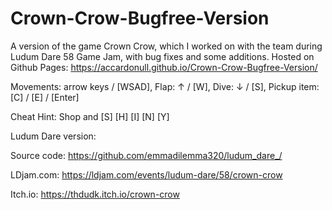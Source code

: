 # Crown-Crow-Bugfree-Version
A version of the game Crown Crow, which I worked on with the team during Ludum Dare 58 Game Jam, with bug fixes and some additions. Hosted on Github Pages: https://accardonull.github.io/Crown-Crow-Bugfree-Version/ 

Movements: arrow keys / [WSAD], Flap: ↑ / [W], Dive: ↓ / [S], Pickup item: [C] / [E] / [Enter]

Cheat Hint: Shop and [S] [H] [I] [N] [Y]

Ludum Dare version:

Source code: https://github.com/emmadilemma320/ludum_dare_/ 

LDjam.com: https://ldjam.com/events/ludum-dare/58/crown-crow

Itch.io: https://thdudk.itch.io/crown-crow
